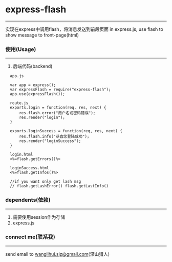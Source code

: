 # express-flash
---

  实现在express中调用flash，将消息发送到前段页面
  in express.js, use flash to show message to front-page(html)

### 使用(Usage)
---

   1. 后端代码(backend)

```
  app.js

  var app = express();
  var expressFlash = require("express-flash");
  app.use(expressFlash());

  route.js
  exports.login = function(req, res, next) {
      res.flash.error("用户名或密码错误");
      res.render("login");
  }

  exports.loginSuccess = function(req, res, next) {
      res.flash.info("恭喜您登陆成功");
      res.render("loginSuccess");
  }

  login.html
  <%=flash.getErrors()%>

  loginSuccess.html
  <%=flash.getInfos()%>

  //if you want only get lash msg
  // flash.getLashError() flash.getLastInfo()
```

### dependents(依赖)
---

  1. 需要使用session作为存储
  2. express.js


### connect me(联系我)
---

  send email to wanglihui.sjz@gmail.com(深山猎人)